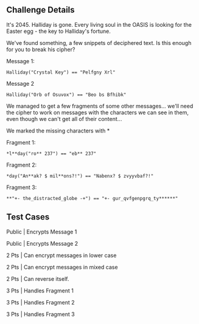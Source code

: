 ## Challenge Details

It's 2045. Halliday is gone. Every living soul in the OASIS is looking for the Easter egg - the key to Halliday's fortune.

We've found something, a few snippets of deciphered text. Is this enough for you to break his cipher?

Message 1:

`Halliday("Crystal Key") == "Pelfgny Xrl"`


Message 2

`Halliday("Orb of Osuvox") == "Beo bs Bfhibk"`


We managed to get a few fragments of some other messages... we'll need the cipher to work on messages with the characters we can see in them, even though we can't get all of their content...

We marked the missing characters with *



Fragment 1:

`*l**day("ro** 237") == "eb** 237"`


Fragment 2:

`*day("An**ak? $ mil**ons?!") == "Nabenx? $ zvyyvbaf?!"`


Fragment 3:

`**"+- the_distracted_globe -+") == "+- gur_qvfgenpgrq_ty******"`

## Test Cases

Public | Encrypts Message 1

Public | Encrypts Message 2

2 Pts | Can encrypt messages in lower case

2 Pts | Can encrypt messages in mixed case

2 Pts | Can reverse itself.

3 Pts | Handles Fragment 1

3 Pts | Handles Fragment 2

3 Pts | Handles Fragment 3
